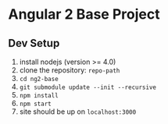 # Angular 2 Base Project

## Dev Setup

1. install nodejs (version >= 4.0)
2. clone the repository: `repo-path`
3. `cd ng2-base`
4. `git submodule update --init --recursive`
5. `npm install`
6. `npm start`
7. site should be up on `localhost:3000`
